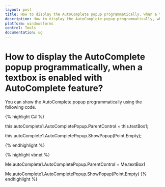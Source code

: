 ```yaml
---
layout: post
title: How to display the AutoComplete popup programmatically, when a textbox is enabled with AutoComplete feature | Windows Forms | Syncfusion
description: How to display the AutoComplete popup programmatically, when a textbox is enabled with AutoComplete feature
platform: windowsforms
control: Tools
documentation: ug
---
```



# How to display the AutoComplete popup programmatically, when a textbox is enabled with AutoComplete feature?

You can show the AutoComplete popup programmatically using the following code.


{% highlight C# %}



this.autoComplete1.AutoCompletePopup.ParentControl = this.textBox1;

this.autoComplete1.AutoCompletePopup.ShowPopup(Point.Empty);

{% endhighlight %}


{% highlight vbnet %}




Me.autoComplete1.AutoCompletePopup.ParentControl = Me.textBox1

Me.autoComplete1.AutoCompletePopup.ShowPopup(Point.Empty)
{% endhighlight %}